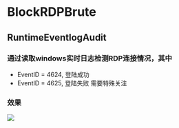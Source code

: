 # BlockRDPBrute
## RuntimeEventlogAudit
### 通过读取windows实时日志检测RDP连接情况，其中
* EventID = 4624, 登陆成功
* EventID = 4625, 登陆失败
需要特殊关注
### 效果
![](https://github.com/y11en/BlockRDPBrute/blob/master/RuntimeEventLogAudit/img/test.png)

